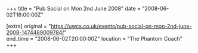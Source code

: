 +++
title = "Pub Social on Mon 2nd June 2008"
date = "2008-06-02T18:00:00Z"

[extra]
original = "https://uwcs.co.uk/events/pub-social-on-mon-2nd-june-2008-1474489009784/"    
end_time = "2008-06-02T20:00:00Z"
location = "The Phantom Coach"
+++



